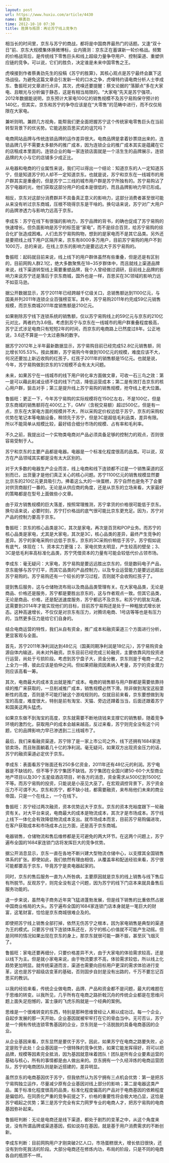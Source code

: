 ```yaml
---
layout: post
url: https://www.huxiu.com/article/4430
name: 蔡勇劲
time: 2012-10-10 07:30
title: 胜算与瓶颈：再论苏宁线上竞争力
---
```

相当长的时间里，京东与苏宁的商战，都将是中国商界最热门的话题。又逢“双十日”前、京东大规模集体换微博标，业内猜测：京东正在蓄谋新一轮价格战。频繁的价格战背后，是传统线下零售巨头和线上超级力量争夺用户、控制渠道、重塑供应链的竞争。可以说，它们的胜负，决定谁是未来中国零售之王。

虎嗅接到作者蔡勇劲先生的投稿《苏宁的胜算》，其核心观点是苏宁最终会赢下这场战役。为避免这篇文章会引发新一轮的口水之争，虎嗅特约请电商分析人士李成东、鲁振旺对文章进行点评。其次，虎嗅还要提醒：蔡文论据的“落脚点”多在大家电、且眼光与分析偏于静态，这是有相当局限的。“大家电”先天是苏宁强项，2012年数据能说明，京东预计大家电100亿的销售规模不及苏宁易购保守预计的140亿，但其实，京东和苏宁的争夺应该是在“大零售”的范畴中进行，而不仅仅局限在大家电。

兼听则明。兼顾几方视角，能帮我们更全面把握苏宁这个传统家电零售巨头在当前转型背景下的优劣势。它能逃脱百思买式的诅咒吗？

电商网站品牌与传统连锁品牌的运作差异很大。电商品牌是拿着钞票烧出来的，连锁品牌几乎不需要太多额外的推广成本，因为连锁企业的推广成本其实是蕴藏在它的店租成本里面的。连锁企业的每一家连锁店面就是一个活生生的品牌展示，连锁品牌的大小与它的店铺多少成正比。

从电器和电商的行业属性来说，我们可以得出一个结论：知道京东的人一定知道苏宁，但是知道苏宁的人却不一定知道京东。也就是说，苏宁和京东在一线城市的用户群其实是重叠的，但是苏宁二三线的城市用户群是苏宁所独有的。苏宁易购沾了苏宁电器的光，他们获取这部分用户的成本是很低的，而且品牌影响力早已形成。

相反，京东对这部分消费群并不具备真正意义的影响力，这部分消费者甚至很可能从来没有听过京东商城，压根不晓得京东是干啥的。换句话来说，苏宁对广大用户的品牌渗透力与影响力远高于京东。

李成东：苏宁在线下有很强的影响力，苏宁品牌的背书，的确也促成了苏宁易购的快速增长。但负面影响是苏宁的标签是“家电”，而不是综合百货，给苏宁易购的综合化扩张造成困难。人们去苏宁易购购物，想到的是家电而不是其它品类。另外还是要把线上线下用户区隔开来，京东有8000多万用户，目前苏宁易购的用户不到1000万，总的来说，在线上京东的影响力是要远远大于苏宁易购的。

鲁振旺：起码就目前来说，线上线下的用户群体虽然有些重叠，但是还是有区别的，目前网购人群2.1亿，绝大多数聚焦在18~35岁群体中，而且就线上渠道品牌来说，线下渠道转型线上需要重塑品牌，我个人曾经做过调研，目前线上品牌的影响力来说苏宁还是落后于京东商城，国外也是一样，百思买在3C领域的影响力远不如亚马逊。

据公开数据显示，苏宁2011年已经跨越千亿级关口，总销售额达到1100亿元，与国美并列2011年连锁企业百强榜亚军。其中，苏宁易购2011年约完成59亿元销售规模，而京东商城2011年度销售额是210亿元。

如果剔除苏宁线下连锁系统的销售额，仅以苏宁易购线上的59亿元与京东的210亿元对比，两者约为3.6倍。考虑到苏宁与京东在一线城市的用户群重叠程度极高，苏宁正式涉足电商只有短短2年的时间，而京东的电商路上已然度过8年。公正地说，3.6还不算是一个太过悬殊的数字。

据苏宁2012年上半年最新数据显示，苏宁易购目前已经完成52.8亿元销售额，同比增长105.53%。按此推断，苏宁易购今年做到100亿元的规模，难度应该不大，何况还要加上新近收购的红孩子，红孩子2011年的销售额是15亿元。也就是说，今年，苏宁易购做到京东的1/2规模不会有太大问题。

未来，如果苏宁在一线城市的线下用户转化率方面做文章，可收一石三鸟之效：第一是可以藉此削减业绩不佳的线下门店，降低运营成本；第二是有效打击京东的核心用户群，狙击对手；第三是提升线上苏宁易购的销售规模，抢夺线上老大位置。

鲁振旺：更正一下，今年苏宁易购的实际规模将在150亿左右，不是100亿，但是京东商城的销售额将在400亿上下，GMV（含税交易额）超过500亿，但是有一点，京东在大家电方面的规模并不大，所以采购定价权远低于苏宁，京东的采购权优势在笔记本等电脑设备，稍领先于苏宁，但是3C是超低毛利品类，差异有限。所以不能简单从规模比较，最好结合细分市场的规模、占有率和毛利率。

不久之前，我提出过一个实物类电商对产品必须具备足够的控制力的观点，否则很容易受制于人。

苏宁和京东的主要产品都是电器。电器是一个标准化程度很高的品类。可以说，双方在产品领域其实都是没有太大区别的。

对于大多数的电器生产企业而言，线上电商和线下连锁都不过是一个销售渠道的区别而已，出货量才是他们真正关心的核心问题。苏宁1100亿元的销售规模显然要比京东的210亿元更具吸引力。捧着这么大的一块蛋糕，苏宁自然也是免不了会要对供货商敲打一番的。无论是从供应商的角度，还是从京东的立场来看，大家最好的策略都是在型号上面做些小文章。

由于双方销售规模的巨大落差，按照常理推测，苏宁拿货的价格很可能低于京东。换句话来说，必要时刻，苏宁打价格战的底气很可能比京东更充足。因为，苏宁对产品的控制力要高于京东。

鲁振旺：京东的核心品类是3C，其次是家电，再次是百货和POP业务。而苏宁的核心品类是家电，尤其是大家电，其次是3C，核心品类的差异，最终产生竞争的差异。苏宁的家电采购价远低于京东，京东的3C采购价稍低于苏宁。苏宁假如说有底气，体现在：1、资本实力更强；2、家电优势太明显，产生较高的壁垒；3、3C是低毛利率高标准化品类，苏宁凭借资本的力量有可能会较低代价占领市场。

李成东：毫无疑问：大家电，苏宁易购是要远远胜出京东的，但是数码电子产品，京东能够与苏宁打平，而其它品类的产品控制力，以及专业运营能力是要远远超出苏宁易购的。苏宁易购还有一个较长的学习过程，否则就不会收购红孩子了。

提到售后服务，这与仓储物流布局以及商品品类管理有关。在大家电品类，无论是商品、价格还是服务，苏宁都是要胜出京东的，这与作者观点一致。但其它品类，无论是商品、价格，还是配送速度服务，苏宁都远不及京东。和苏宁的朋友沟通，这需要到2014年才能实现他们的目标，目前苏宁易购还是处于一种粗放式增长状态。这种高速增长，不仅仅是对京东有压力，对腾讯电商、1号店等等也是有压力的，当然更多压力是给它们自身的。

结合电商运营的特性，我们从自有资金，推广成本和融资渠道三个方面进行分析，更显客观与全面。

首先，苏宁2011年净利润达到48亿元（国美同期净利润是18亿元），苏宁易购资金源自体内输送，尚未对外融资。京东目前已经完成三轮融资，主要依靠风险投资进行运营，尚处于亏损阶段。考虑到苏宁盘子大，资金分散，京东则是于电商一点之上全力一搏，彼此应该是伯仲之间。但如果把融资因素纳入考量，苏宁的资金潜力则应该高看一筹。

其次，电商最大的成本支出就是推广成本。电商的销售额与用户群都是需要依靠持续的推广来获取的，一旦削减推广成本，销售规模必然下滑。除非做到淘宝这般垄断性的高度，否则是不可能打破这个游戏规则的。仅就目前来看，京东要想做到淘宝的高度，难度很大，特别是前有淘宝、天猫、旁边还蹲着当当，后面还跟着苏宁和国美这两头猛虎。

如果京东做不到淘宝的高度，京东就需要不断地烧钱来支撑它的销售额，随着竞争环境的激烈化，获取用户的成本会越来越高，反过来看，苏宁则完全没有这个问题，它的品牌影响力早已渗透到二三线城市了。

最后，我们来看融资渠道，苏宁除了是一家上市公司之外，线下还拥有1684家连锁卖场，而且账面躺着几十亿的净利润。毫无疑问，如果双方出现资金压力的话，苏宁的融资渠道必定优于京东。

李成东：表面看苏宁账面还有250多亿资金，2011年还有48亿元的利润。苏宁电器是不缺钱的，但不等于苏宁集团不缺钱。苏宁集团在全国兴建50-60个大型商业地产项目以及30个五星级酒店项目，听各方的消息，资金需求从500亿到1500亿不等。而苏宁易购的投资，只能说是小巫见大巫了。在宏观调控背景下，苏宁资金压力不可谓不大。京东和苏宁，都不缺小钱，都需要融资，来布局他们未来的商业帝国，只是一个在线上，一个在线下。

鲁振旺：苏宁经过两次融资，资本优势远大于京东。京东的资本充裕度跟下一轮融资有关。对大平台来说，电商最大的成本是物流成本，其次才是市场成本。苏宁线上线下一体化会有效降低物流成本支出。就市场成本而言，目前苏宁易购偏进攻，在客户获取成本和市场成本占比方面，还是高于京东商城。

电器销售，仓储物流和售后维修都是无可避免的两大环节。在这两个问题上，苏宁遍布全国的1684家连锁门店将发挥巨大的竞争优势。

据公开消息显示，京东一直在各地不断兴建大型物流仓储中心，以支撑其全国销售体系的扩张。即使如此，我们依然有理由相信，从覆盖率和配送经验来看，苏宁很可能都要高于京东，毕竟苏宁是卖电器起家的。

同时，京东的售后服务一直为人所咎病，主要原因就是京东的线上销售与线下售后有所脱节。反观苏宁，则完全没有这个问题，因为苏宁的线下门店本来就具备售后服务功能的。

退一步来说，虽然电子商务近年突飞猛进蓬勃发展，但是线下销售的比重依然占据中国商业格局的大头。苏宁遍布全国的1684家连锁门店本身就是一笔巨大的财富，这笔财富，恰恰是京东商城很难企及的。

即使把苏宁线上销售全部打掉，依然无伤苏宁之根本，因为家电销售是典型的渠道为王的模式。只要苏宁线下连锁体系还在，苏宁的核心价值就不可能产生动摇。但是同样的情况如果出现在京东的身上，那京东就很可能一蹶不振，甚至灰飞烟灭了。

鲁振旺：家电还要再细分，只要价格差异不大，由于大家电的体验需求较高，还是以线下为主。但是就小家电来说，由于物流要求不高，体验需求较低，所以线上化趋势更加明显。就传统渠道而言，渠道也需要向目标用户更深的需求体验进行变革，这也是苏宁超级店变革的基础，否则固步自封是没有出路的，千万不要忘记百思买的教训。

以我的经验来看，传统企业做电商，品牌、产品和资金都不是问题，最大的难题在于思维的转变。以我所见，几乎所有在电商之路折戟沉舟的传统企业都是在思维问题上面失足抱憾的，富士康的飞虎乐购就是一个经典的案例。

思维是一个很难转变的东西，特别是那种思维曾经让人赖以成功过。每一个企业，自起步发展的那一天开始，企业基因就被牢牢打在它的骨血当中。无可否认，苏宁是一个拥有传统连锁零售基因的企业，京东则是一个活脱脱的具备电商基因的企业。

从企业基因来看，京东显然是要优于苏宁。因此，如果苏宁在电商之路要失败，必定是败于此处！企业基因是一个很特殊的竞争优势，如果它能发挥得好，将可以把品牌，规模等因素完全抵消，因为基因就意味着团队！团队是所有企业要素运营的基础与核心，所有的事情都是由人做出来的。京东拥有一个久经淬炼的电商运营团队，苏宁的电商团队则是新近搭建的，差异明显。

虽然京东的电商基因优于苏宁，但我依然认为苏宁拥有三点机会优势：第一是把苏宁易购独立运作，尽量减少原有企业基因对线上部分的影响；第二是电器这类产品，属于标准化程度很高的品类，标准化程度偏高的产品对于电商基因的依赖程度是偏低的。在同质化严重的竞争前提之下，价格的重要性将会极大地凸显，这恰是苏宁崛起之优势；第三是苏宁完全有实力网罗专业的电商人才，把苏宁易购的电商基因弥补起来。

鲁振旺判断：无论是电商还是线下渠道，都处于剧烈的变革之中，从这个角度来说，没有所谓品牌或渠道基因，假如说存在基因，就是基于用户消费需求的不断创新。

李成东判断：目前网购用户才刚突破2亿人口，市场蛋糕很大，增长依旧很快，还没有到你死我活的阶段。大部分电商还在修炼内功，布局的阶段，只是不同的电商各自的瓶颈不一样。

